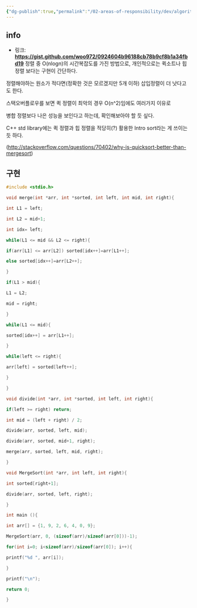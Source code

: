 ```yaml
---
{"dg-publish":true,"permalink":"/02-areas-of-responsibility/dev/algorithm-and-data-structure//","tags":["dev","algorithm"],"noteIcon":""}
---
```



## info
- 링크: **https://gist.github.com/woo972/0924604b96188cb78b9cf8b1a34fbd19**
정렬 중 O(nlogn)의 시간복잡도를 가진 방법으로, 개인적으로는 퀵소트나 힙정렬 보다는 구현이 간단하다. 

정렬해야하는 원소가 적다면(정확한 것은 모르겠지만 5개 이하) 삽입정렬이 더 낫다고도 한다.

스택오버플로우를 보면 퀵 정렬이 최악의 경우 O(n^2)임에도 여러가지 이유로 

병합 정렬보다 나은 성능을 보인다고 하는데, 확인해보아야 할 듯 싶다.

C++ std library에는 퀵 정렬과 힙 정렬을 적당히(?) 활용한 Intro sort라는 게 쓰이는 듯 하다.

(http://stackoverflow.com/questions/70402/why-is-quicksort-better-than-mergesort)
## 구현
```cpp
#include <stdio.h>

void merge(int *arr, int *sorted, int left, int mid, int right){

int L1 = left;

int L2 = mid+1;

int idx= left;

while(L1 <= mid && L2 <= right){

if(arr[L1] <= arr[L2]) sorted[idx++]=arr[L1++];

else sorted[idx++]=arr[L2++];

}

if(L1 > mid){

L1 = L2;

mid = right;

}

while(L1 <= mid){

sorted[idx++] = arr[L1++];

}

while(left <= right){

arr[left] = sorted[left++];

}

}

void divide(int *arr, int *sorted, int left, int right){

if(left >= right) return;

int mid = (left + right) / 2;

divide(arr, sorted, left, mid);

divide(arr, sorted, mid+1, right);

merge(arr, sorted, left, mid, right);

}

void MergeSort(int *arr, int left, int right){

int sorted[right+1];

divide(arr, sorted, left, right);

}

int main (){

int arr[] = {1, 9, 2, 6, 4, 0, 9};

MergeSort(arr, 0, (sizeof(arr)/sizeof(arr[0]))-1);

for(int i=0; i<sizeof(arr)/sizeof(arr[0]); i++){

printf("%d ", arr[i]);

}

printf("\n");

return 0;

}
```
